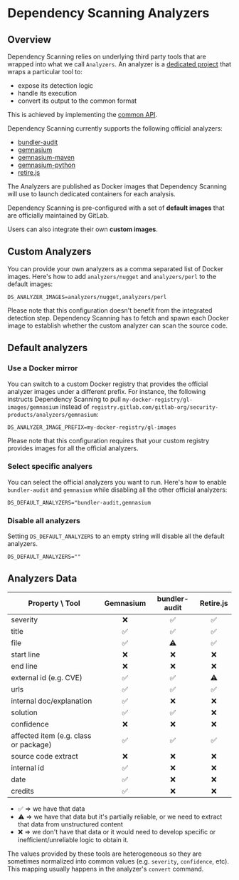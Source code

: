 # Dependency Scanning Analyzers

## Overview

Dependency Scanning relies on underlying third party tools that are wrapped into what we call `Analyzers`.
An analyzer is a [dedicated project](https://gitlab.com/gitlab-org/security-products/analyzers) that wraps a particular tool to:
- expose its detection logic
- handle its execution
- convert its output to the common format

This is achieved by implementing the [common API](https://gitlab.com/gitlab-org/security-products/analyzers/common).

Dependency Scanning currently supports the following official analyzers:

- [bundler-audit](https://gitlab.com/gitlab-org/security-products/analyzers/bundler-audit)
- [gemnasium](https://gitlab.com/gitlab-org/security-products/analyzers/gemnasium)
- [gemnasium-maven](https://gitlab.com/gitlab-org/security-products/analyzers/gemnasium-maven)
- [gemnasium-python](https://gitlab.com/gitlab-org/security-products/analyzers/gemnasium-python)
- [retire.js](https://gitlab.com/gitlab-org/security-products/analyzers/retire.js)

The Analyzers are published as Docker images that Dependency Scanning will use to launch dedicated containers for each analysis.

Dependency Scanning is pre-configured with a set of **default images** that are officially maintained by GitLab.

Users can also integrate their own **custom images**.

## Custom Analyzers

You can provide your own analyzers as a comma separated list of Docker images.
Here's how to add `analyzers/nugget` and `analyzers/perl` to the default images:

    DS_ANALYZER_IMAGES=analyzers/nugget,analyzers/perl

Please note that this configuration doesn't benefit from the integrated detection step.
Dependency Scanning has to fetch and spawn each Docker image to establish whether the custom analyzer can scan the source code.

## Default analyzers

### Use a Docker mirror

You can switch to a custom Docker registry
that provides the official analyzer images under a different prefix.
For instance, the following instructs Dependency Scanning to pull `my-docker-registry/gl-images/gemnasium`
instead of `registry.gitlab.com/gitlab-org/security-products/analyzers/gemnasium`:

    DS_ANALYZER_IMAGE_PREFIX=my-docker-registry/gl-images

Please note that this configuration requires that your custom registry provides images for all the official analyzers.

### Select specific analyers

You can select the official analyzers you want to run.
Here's how to enable `bundler-audit` and `gemnasium` while disabling all the other official analyzers:

    DS_DEFAULT_ANALYZERS="bundler-audit,gemnasium

### Disable all analyzers

Setting `DS_DEFAULT_ANALYZERS` to an empty string will disable all the default analyzers.

    DS_DEFAULT_ANALYZERS=""

## Analyzers Data

| Property \ Tool                       |      Gemnasium     |    bundler-audit   |     Retire.js      |
|---------------------------------------|:------------------:|:------------------:|:------------------:|
| severity                              |         :x:        | :white_check_mark: | :white_check_mark: |
| title                                 | :white_check_mark: | :white_check_mark: | :white_check_mark: |
| file                                  | :white_check_mark: |      :warning:     | :white_check_mark: |
| start line                            |         :x:        |         :x:        |         :x:        |
| end line                              |         :x:        |         :x:        |         :x:        |
| external id (e.g. CVE)                | :white_check_mark: | :white_check_mark: |      :warning:     |
| urls                                  | :white_check_mark: | :white_check_mark: | :white_check_mark: |
| internal doc/explanation              | :white_check_mark: |         :x:        |         :x:        |
| solution                              | :white_check_mark: | :white_check_mark: |         :x:        |
| confidence                            |         :x:        |         :x:        |         :x:        |
| affected item (e.g. class or package) | :white_check_mark: | :white_check_mark: | :white_check_mark: |
| source code extract                   |         :x:        |         :x:        |         :x:        |
| internal id                           | :white_check_mark: |         :x:        |         :x:        |
| date                                  | :white_check_mark: |         :x:        |         :x:        |
| credits                               | :white_check_mark: |         :x:        |         :x:        |

- :white_check_mark: => we have that data
- :warning: => we have that data but it's partially reliable, or we need to extract that data from unstructured content
- :x: => we don't have that data or it would need to develop specific or inefficient/unreliable logic to obtain it.

The values provided by these tools are heterogeneous so they are sometimes normalized into common values (e.g. `severity`, `confidence`, etc).
This mapping usually happens in the analyzer's `convert` command.